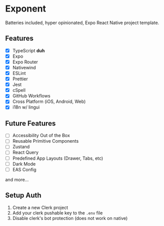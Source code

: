 # Exponent

Batteries included, hyper opinionated, Expo React Native project template.

## Features

- [x] TypeScript **duh**
- [x] Expo
- [x] Expo Router
- [x] Nativewind
- [x] ESLint
- [x] Prettier
- [x] Jest
- [x] cSpell
- [x] GitHub Workflows
- [x] Cross Platform (iOS, Android, Web)
- [x] i18n w/ lingui

## Future Features

- [ ] Accessibility Out of the Box
- [ ] Reusable Primitive Components
- [ ] Zustand
- [ ] React Query
- [ ] Predefined App Layouts (Drawer, Tabs, etc)
- [ ] Dark Mode
- [ ] EAS Config

and more...

## Setup Auth

1. Create a new Clerk project
2. Add your clerk pushable key to the `.env` file
3. Disable clerk's bot protection (does not work on native)
